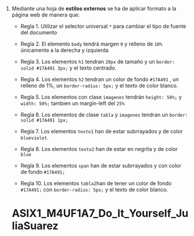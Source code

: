 1. Mediante una hoja de **estilos externos** se ha de aplicar formato a la página web de manera que:

    * Regla 1. Utilizar el selector universal `*` para cambiar el tipo de fuente del documento

    * Regla 2. El elemento `body` tendrá margen `0` y relleno de `10%` únicamente a la derecha y izquierda
    
    * Regla 3. Los elementos `h1` tendran `20px` de tamaño y un `border: solid #17A491 3px;` y el texto centrado.

    * Regla 4. Los elementos `h2` tendran un color de fondo `#17A491` , un relleno de 1%, un `border-radius: 5px;` y el texto de color blanco.

    * Regla 5. Los elementos con clase `imagenes` tendrán `height: 50%;` y `width: 50%;` tambien un margin-left del `25%`
    
    * Regla 6. Los elementos de clase `tabla`  y `imagenes` tendran un `border: solid #17A491 1px;`
    
    * Regla 7. Los elementos `texto1` han de estar subrrayados y de color `blueviolet`.
    
    * Regla 8. Los elementos `texto2` han de estar en negrita y de color `blue`
    
    * Regla 9. Los elementos `span` han de estar subrrayados y con color de fondo `#17A491;`

    * Regla 10. Los elementos `tabla2`han de tener un color de fondo `#17A491;` con `border-radius: 5px;` y el texto de color blanco.

    
    # ASIX1_M4UF1A7_Do_It_Yourself_JuliaSuarez
